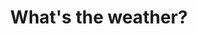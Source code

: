 ---
title: What's the weather?
description: This is my first project fetching data from an API. Built using HTML, CSS and Javascript
layout: layouts/projectpage.njk
link1: 'https://whats-theweather.netlify.app/'
link2: 'https://github.com/brodymileham/weather-app'
---
